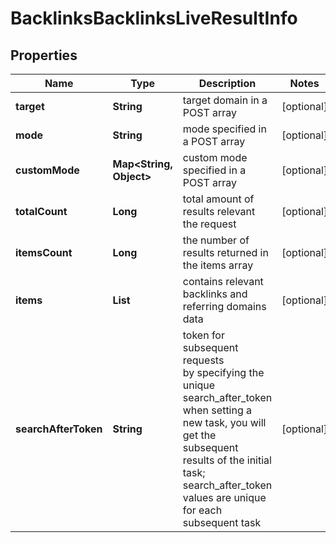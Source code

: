# BacklinksBacklinksLiveResultInfo


## Properties

| Name | Type | Description | Notes |
|------------ | ------------- | ------------- | -------------|
**target** | **String** | target domain in a POST array |[optional]|
**mode** | **String** | mode specified in a POST array |[optional]|
**customMode** | **Map<String, Object>** | custom mode specified in a POST array |[optional]|
**totalCount** | **Long** | total amount of results relevant the request |[optional]|
**itemsCount** | **Long** | the number of results returned in the items array |[optional]|
**items** | **List<BacklinksBacklinksLiveItem>** | contains relevant backlinks and referring domains data |[optional]|
**searchAfterToken** | **String** | token for subsequent requests<br>by specifying the unique search_after_token when setting a new task, you will get the subsequent results of the initial task;<br>search_after_token values are unique for each subsequent task |[optional]|